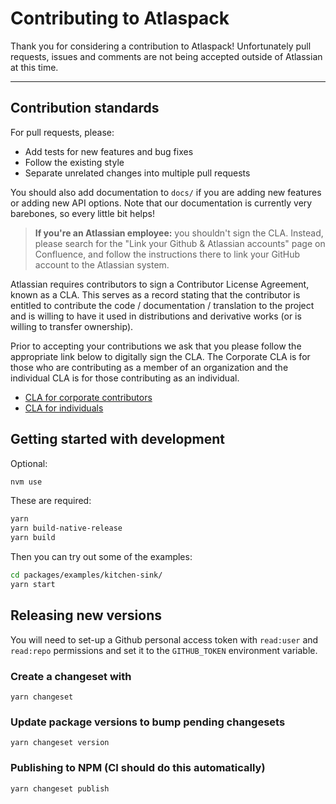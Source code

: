 # Contributing to Atlaspack

Thank you for considering a contribution to Atlaspack! Unfortunately pull requests, issues and comments are not being accepted outside of Atlassian at this time.

---

## Contribution standards

For pull requests, please:

- Add tests for new features and bug fixes
- Follow the existing style
- Separate unrelated changes into multiple pull requests

You should also add documentation to `docs/` if you are adding new features or adding new API options. Note that our documentation is currently very barebones, so every little bit helps!

<!-- See the existing issues for things to start contributing.

For bigger changes, please make sure you start a discussion first by creating an issue and explaining the intended change. -->

> **If you're an Atlassian employee:** you shouldn't sign the CLA. Instead, please search for the "Link your Github & Atlassian accounts" page on Confluence, and follow the instructions there to link your GitHub account to the Atlassian system.

Atlassian requires contributors to sign a Contributor License Agreement, known as a CLA. This serves as a record stating that the contributor is entitled to contribute the code / documentation / translation to the project and is willing to have it used in distributions and derivative works (or is willing to transfer ownership).

Prior to accepting your contributions we ask that you please follow the appropriate link below to digitally sign the CLA. The Corporate CLA is for those who are contributing as a member of an organization and the individual CLA is for those contributing as an individual.

- [CLA for corporate contributors](https://opensource.atlassian.com/corporate)
- [CLA for individuals](https://opensource.atlassian.com/individual)

## Getting started with development

Optional:

```sh
nvm use
```

These are required:

```sh
yarn
yarn build-native-release
yarn build
```

Then you can try out some of the examples:

```sh
cd packages/examples/kitchen-sink/
yarn start
```

## Releasing new versions

You will need to set-up a Github personal access token with `read:user` and
`read:repo` permissions and set it to the `GITHUB_TOKEN` environment variable.

### Create a changeset with

```
yarn changeset
```

### Update package versions to bump pending changesets

```
yarn changeset version
```

### Publishing to NPM (CI should do this automatically)

```
yarn changeset publish
```
